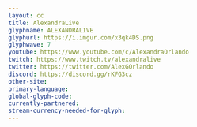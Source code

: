 ```yaml
---
layout: cc
title: AlexandraLive
glyphname: ALEXANDRALIVE
glyphurl: https://i.imgur.com/x3qk4DS.png
glyphwave: 7
youtube: https://www.youtube.com/c/AlexandraOrlando
twitch: https://www.twitch.tv/alexandralive
twitter: https://twitter.com/AlexGOrlando
discord: https://discord.gg/rKFG3cz
other-site: 
primary-language: 
global-glyph-code: 
currently-partnered: 
stream-currency-needed-for-glyph: 
---
```


